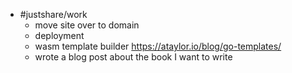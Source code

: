 - #justshare/work
	- move site over to domain
	- deployment
	- wasm template builder https://ataylor.io/blog/go-templates/
	- wrote a blog post about the book I want to write
